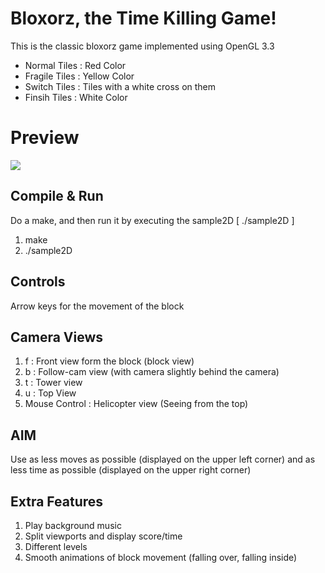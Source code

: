 # Bloxorz, the Time Killing Game!

This is the classic bloxorz game implemented using OpenGL 3.3
- Normal Tiles : Red Color
- Fragile Tiles : Yellow Color
- Switch Tiles : Tiles with a white cross on them
- Finsih Tiles : White Color

# Preview

![](https://media.giphy.com/media/KaIZqzWRbB24o/giphy.gif)

## Compile & Run

Do a make, and then run it by executing the sample2D [ ./sample2D ]
1. make
2. ./sample2D

## Controls

Arrow keys for the movement of the block

## Camera Views

1. f : Front view form the block (block view)
2. b : Follow-cam view (with camera slightly behind the camera)
3. t : Tower view
4. u : Top View
5. Mouse Control : Helicopter view (Seeing from the top)

## AIM

Use as less moves as possible (displayed on the upper left corner) and as less time as possible (displayed on the upper right corner)

## Extra Features

1. Play background music
2. Split viewports and display score/time
3. Different levels
4. Smooth animations of block movement (falling over, falling inside)
